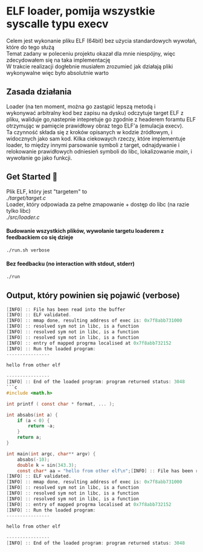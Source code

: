 
# ELF loader, pomija wszystkie syscalle typu execv 
Celem jest wykonanie pliku ELF (64bit) bez użycia standardowych wywołań, które do tego służą  
Temat zadany w poleceniu projektu okazał dla mnie niespójny, więc zdecydowałem się na taka implementację  
W trakcie realizacji dogłebnie musiałem zrozumieć jak działają pliki wykonywalne więc było absolutnie warto  
## Zasada działania
Loader (na ten moment, można go zastąpić lepszą metodą i wykonywać arbitralny kod bez zapisu na dysku) odczytuje target ELF z pliku, waliduje go,nastepnie intepretuje go zgodnie z headerem foramtu ELF otrzymując w pamięcie prawidłowy obraz tego ELF'a (emulacja execv).  
Ta czynność składa się z kroków opisanych w kodzie źródłowym, i widocznych jako sam kod. Kilka ciekowaych rzeczy, które implementuje loader, to między innymi parsowanie symboli z target, odnajdywanie i relokowanie prawidłowych odniesień symboli do libc, lokalizowanie *main*, i wywołanie go jako funkcji.
## Get Started 🚀  
Plik ELF, który jest "targetem" to  
*./target/target.c*  
Loader, który odpowiada za pełne zmapowanie + dostęp do libc (na razie tylko libc)  
*./src/loader.c*  
#### Budowanie wszystkich plików, wywołanie targetu loaderem z feedbackiem co się dzieje
```sh
./run.sh verbose
```
#### Bez feedbacku (no interaction with stdout, stderr)
```sh
./run
```

## Output, który powinien się pojawić (verbose)
```c
[INFO] :: File has been read into the buffer
[INFO] :: ELF validated.
[INFO] :: mmap done, resulting address of exec is: 0x7f8abb731000
[INFO] :: resolved sym not in libc, is a function
[INFO] :: resolved sym not in libc, is a function
[INFO] :: resolved sym not in libc, is a function
[INFO] :: entry of mapped progrma localised at 0x7f8abb732152
[INFO] :: Run the loaded program:
----------------

hello from other elf

----------------
[INFO] :: End of the loaded program: program returned status: 3048
```c
#include <math.h>

int printf ( const char * format, ... );

int absabs(int a) { 
    if (a < 0) { 
        return -a;
    }
    return a;
}

int main(int argc, char** argv) {
    absabs(-10);
    double k = sin(343.3);
    const char* aa = "hello from other elf\n";[INFO] :: File has been read into the buffer
[INFO] :: ELF validated.
[INFO] :: mmap done, resulting address of exec is: 0x7f8abb731000
[INFO] :: resolved sym not in libc, is a function
[INFO] :: resolved sym not in libc, is a function
[INFO] :: resolved sym not in libc, is a function
[INFO] :: entry of mapped progrma localised at 0x7f8abb732152
[INFO] :: Run the loaded program:
----------------

hello from other elf

----------------
[INFO] :: End of the loaded program: program returned status: 3048
```

